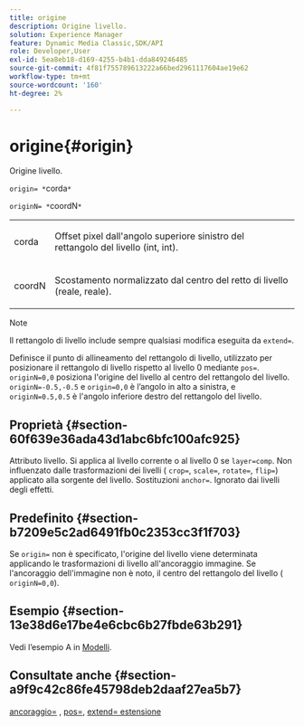 ```yaml
---
title: origine
description: Origine livello.
solution: Experience Manager
feature: Dynamic Media Classic,SDK/API
role: Developer,User
exl-id: 5ea8eb18-d169-4255-b4b1-dda849246485
source-git-commit: 4f81f755789613222a66bed2961117604ae19e62
workflow-type: tm+mt
source-wordcount: '160'
ht-degree: 2%

---
```


# origine{#origin}

Origine livello.

`origin= *`corda`*`

`originN= *`coordN`*`

<table id="simpletable_A270FD92B1E841FE81F5AB300351FE01"> 
 <tr class="strow"> 
  <td class="stentry"> <p><span class="varname"> corda</span> </p></td> 
  <td class="stentry"> <p>Offset pixel dall'angolo superiore sinistro del rettangolo del livello (int, int). </p></td> 
 </tr> 
 <tr class="strow"> 
  <td class="stentry"> <p><span class="varname"> coordN</span> </p></td> 
  <td class="stentry"> <p>Scostamento normalizzato dal centro del retto di livello (reale, reale). </p></td> 
 </tr> 
</table>

>[!NOTE]
>
>Il rettangolo di livello include sempre qualsiasi modifica eseguita da `extend=`.

Definisce il punto di allineamento del rettangolo di livello, utilizzato per posizionare il rettangolo di livello rispetto al livello 0 mediante `pos=`. `originN=0,0` posiziona l&#39;origine del livello al centro del rettangolo del livello. `originN=-0.5,-0.5` e `origin=0,0` è l’angolo in alto a sinistra, e `originN=0.5,0.5` è l&#39;angolo inferiore destro del rettangolo del livello.

## Proprietà {#section-60f639e36ada43d1abc6bfc100afc925}

Attributo livello. Si applica al livello corrente o al livello 0 se `layer=comp`. Non influenzato dalle trasformazioni dei livelli ( `crop=`, `scale=`, `rotate=`, `flip=`) applicato alla sorgente del livello. Sostituzioni `anchor=`. Ignorato dai livelli degli effetti.

## Predefinito {#section-b7209e5c2ad6491fb0c2353cc3f1f703}

Se `origin=` non è specificato, l&#39;origine del livello viene determinata applicando le trasformazioni di livello all&#39;ancoraggio immagine. Se l&#39;ancoraggio dell&#39;immagine non è noto, il centro del rettangolo del livello ( `originN=0,0`).

## Esempio {#section-13e38d6e17be4e6cbc6b27fbde63b291}

Vedi l’esempio A in [Modelli](../../../../../is-api/http-ref/image-serving-api-ref/c-http-protocol-reference/c-templates/c-templates.md#concept-3cd2d2adae0e41b2979b9640244d4d3e).

## Consultate anche {#section-a9f9c42c86fe45798deb2daaf27ea5b7}

[ancoraggio=](../../../../../is-api/http-ref/image-serving-api-ref/c-http-protocol-reference/c-command-reference/r-anchor.md#reference-6661e548ab284b82828d8d94c8ddeb7c) , [pos=](../../../../../is-api/http-ref/image-serving-api-ref/c-http-protocol-reference/c-command-reference/r-pos.md#reference-65de948f4b404f1182b22119ca332143), [extend= estensione](../../../../../is-api/http-ref/image-serving-api-ref/c-http-protocol-reference/c-command-reference/r-extend.md#reference-7e9156beb285459d830e2d56782a74ac)
